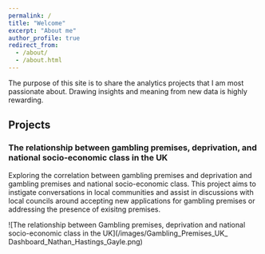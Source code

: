 ```yaml
---
permalink: /
title: "Welcome"
excerpt: "About me"
author_profile: true
redirect_from: 
  - /about/
  - /about.html
---
```


The purpose of this site is to share the analytics projects that I am most passionate about. Drawing insights and meaning from new data is highly rewarding.

Projects 
------
### The relationship between gambling premises, deprivation, and national socio-economic class in the UK

Exploring the correlation between gambling premises and deprivation and gambling premises and national socio-economic class. This project aims to instigate conversations in local communities and assist in discussions with local councils around accepting new applications for gambling premises or addressing the presence of exisitng premises. 

![The relationship between Gambling premises, deprivation and national socio-economic class in the UK](/images/Gambling_Premises_UK_ Dashboard_Nathan_Hastings_Gayle.png)

